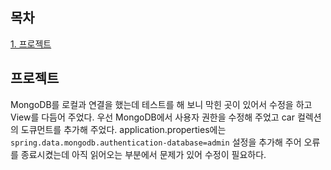 ## 목차
[1. 프로젝트](#프로젝트)

## 프로젝트
MongoDB를 로컬과 연결을 했는데 테스트를 해 보니 막힌 곳이 있어서 수정을 하고 View를 다듬어 주었다. 우선 MongoDB에서 사용자 권한을 수정해 주었고 car 컬렉션의 도큐먼트를 추가해 주었다. application.properties에는 `
spring.data.mongodb.authentication-database=admin` 설정을 추가해 주어 오류를 종료시켰는데 아직 읽어오는 부분에서 문제가 있어 수정이 필요하다.